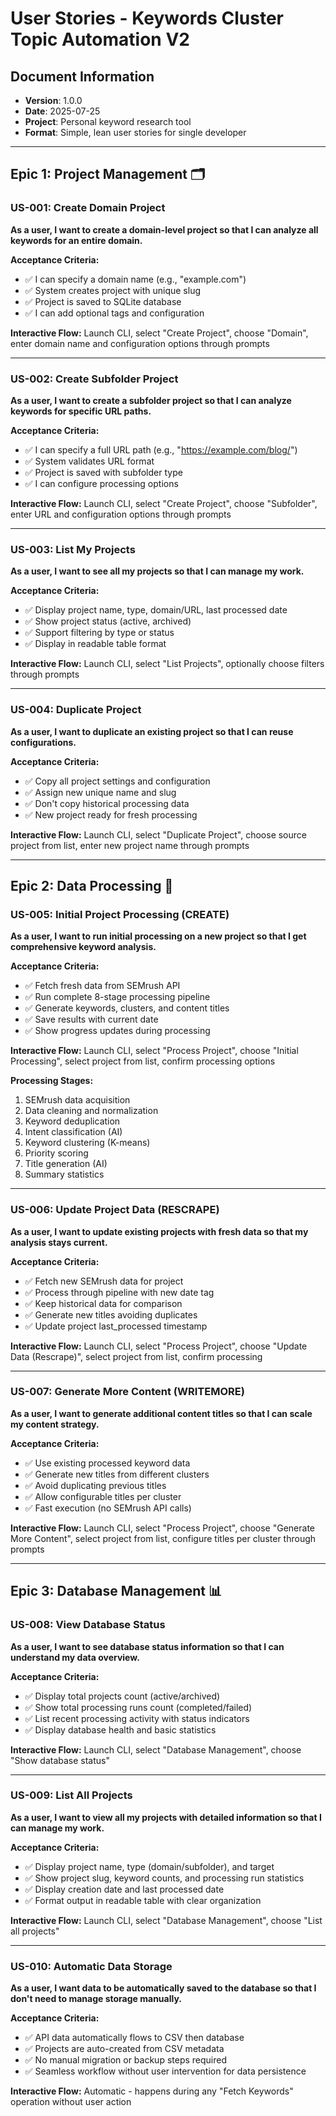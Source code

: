 # User Stories - Keywords Cluster Topic Automation V2

## Document Information
- **Version**: 1.0.0
- **Date**: 2025-07-25
- **Project**: Personal keyword research tool
- **Format**: Simple, lean user stories for single developer

---

## Epic 1: Project Management 🗂️

### US-001: Create Domain Project
**As a user, I want to create a domain-level project so that I can analyze all keywords for an entire domain.**

**Acceptance Criteria:**
- ✅ I can specify a domain name (e.g., "example.com")
- ✅ System creates project with unique slug
- ✅ Project is saved to SQLite database
- ✅ I can add optional tags and configuration

**Interactive Flow:** Launch CLI, select "Create Project", choose "Domain", enter domain name and configuration options through prompts

---

### US-002: Create Subfolder Project
**As a user, I want to create a subfolder project so that I can analyze keywords for specific URL paths.**

**Acceptance Criteria:**
- ✅ I can specify a full URL path (e.g., "https://example.com/blog/")
- ✅ System validates URL format
- ✅ Project is saved with subfolder type
- ✅ I can configure processing options

**Interactive Flow:** Launch CLI, select "Create Project", choose "Subfolder", enter URL and configuration options through prompts

---

### US-003: List My Projects
**As a user, I want to see all my projects so that I can manage my work.**

**Acceptance Criteria:**
- ✅ Display project name, type, domain/URL, last processed date
- ✅ Show project status (active, archived)
- ✅ Support filtering by type or status
- ✅ Display in readable table format

**Interactive Flow:** Launch CLI, select "List Projects", optionally choose filters through prompts

---

### US-004: Duplicate Project
**As a user, I want to duplicate an existing project so that I can reuse configurations.**

**Acceptance Criteria:**
- ✅ Copy all project settings and configuration
- ✅ Assign new unique name and slug
- ✅ Don't copy historical processing data
- ✅ New project ready for fresh processing

**Interactive Flow:** Launch CLI, select "Duplicate Project", choose source project from list, enter new project name through prompts

---

## Epic 2: Data Processing 🔄

### US-005: Initial Project Processing (CREATE)
**As a user, I want to run initial processing on a new project so that I get comprehensive keyword analysis.**

**Acceptance Criteria:**
- ✅ Fetch fresh data from SEMrush API
- ✅ Run complete 8-stage processing pipeline
- ✅ Generate keywords, clusters, and content titles
- ✅ Save results with current date
- ✅ Show progress updates during processing

**Interactive Flow:** Launch CLI, select "Process Project", choose "Initial Processing", select project from list, confirm processing options

**Processing Stages:**
1. SEMrush data acquisition
2. Data cleaning and normalization
3. Keyword deduplication
4. Intent classification (AI)
5. Keyword clustering (K-means)
6. Priority scoring
7. Title generation (AI)
8. Summary statistics

---

### US-006: Update Project Data (RESCRAPE)
**As a user, I want to update existing projects with fresh data so that my analysis stays current.**

**Acceptance Criteria:**
- ✅ Fetch new SEMrush data for project
- ✅ Process through pipeline with new date tag
- ✅ Keep historical data for comparison
- ✅ Generate new titles avoiding duplicates
- ✅ Update project last_processed timestamp

**Interactive Flow:** Launch CLI, select "Process Project", choose "Update Data (Rescrape)", select project from list, confirm processing

---

### US-007: Generate More Content (WRITEMORE)
**As a user, I want to generate additional content titles so that I can scale my content strategy.**

**Acceptance Criteria:**
- ✅ Use existing processed keyword data
- ✅ Generate new titles from different clusters
- ✅ Avoid duplicating previous titles
- ✅ Allow configurable titles per cluster
- ✅ Fast execution (no SEMrush API calls)

**Interactive Flow:** Launch CLI, select "Process Project", choose "Generate More Content", select project from list, configure titles per cluster through prompts

---

## Epic 3: Database Management 📊

### US-008: View Database Status
**As a user, I want to see database status information so that I can understand my data overview.**

**Acceptance Criteria:**
- ✅ Display total projects count (active/archived)
- ✅ Show total processing runs count (completed/failed)
- ✅ List recent processing activity with status indicators
- ✅ Display database health and basic statistics

**Interactive Flow:** Launch CLI, select "Database Management", choose "Show database status"

---

### US-009: List All Projects
**As a user, I want to view all my projects with detailed information so that I can manage my work.**

**Acceptance Criteria:**
- ✅ Display project name, type (domain/subfolder), and target
- ✅ Show project slug, keyword counts, and processing run statistics
- ✅ Display creation date and last processed date
- ✅ Format output in readable table with clear organization

**Interactive Flow:** Launch CLI, select "Database Management", choose "List all projects"

---

### US-010: Automatic Data Storage  
**As a user, I want data to be automatically saved to the database so that I don't need to manage storage manually.**

**Acceptance Criteria:**
- ✅ API data automatically flows to CSV then database
- ✅ Projects are auto-created from CSV metadata
- ✅ No manual migration or backup steps required
- ✅ Seamless workflow without user intervention for data persistence

**Interactive Flow:** Automatic - happens during any "Fetch Keywords" operation without user action
